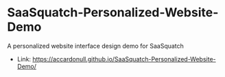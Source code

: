 # SaaSquatch-Personalized-Website-Demo
A personalized website interface design demo for SaaSquatch
- Link: https://accardonull.github.io/SaaSquatch-Personalized-Website-Demo/
